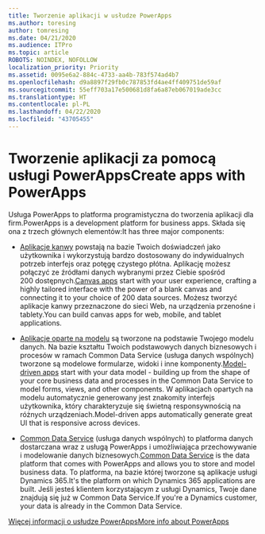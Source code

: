 ```yaml
---
title: Tworzenie aplikacji w usłudze PowerApps
ms.author: toresing
author: tomresing
ms.date: 04/21/2020
ms.audience: ITPro
ms.topic: article
ROBOTS: NOINDEX, NOFOLLOW
localization_priority: Priority
ms.assetid: 0095e6a2-884c-4733-aa4b-783f574ad4b7
ms.openlocfilehash: d9a8897f29fb0c787853fd4ae4ff409751de59af
ms.sourcegitcommit: 55eff703a17e500681d8fa6a87eb067019ade3cc
ms.translationtype: HT
ms.contentlocale: pl-PL
ms.lasthandoff: 04/22/2020
ms.locfileid: "43705455"
---
```

# <a name="create-apps-with-powerapps"></a><span data-ttu-id="e4902-102">Tworzenie aplikacji za pomocą usługi PowerApps</span><span class="sxs-lookup"><span data-stu-id="e4902-102">Create apps with PowerApps</span></span>

<span data-ttu-id="e4902-103">Usługa PowerApps to platforma programistyczna do tworzenia aplikacji dla firm.</span><span class="sxs-lookup"><span data-stu-id="e4902-103">PowerApps is a development platform for business apps.</span></span> <span data-ttu-id="e4902-104">Składa się ona z trzech głównych elementów:</span><span class="sxs-lookup"><span data-stu-id="e4902-104">It has three major components:</span></span> 
  
- <span data-ttu-id="e4902-105">[Aplikacje kanwy](https://go.microsoft.com/fwlink/?linkid=874495) powstają na bazie Twoich doświadczeń jako użytkownika i wykorzystują bardzo dostosowany do indywidualnych potrzeb interfejs oraz potęgę czystego płótna. Aplikację możesz połączyć ze źródłami danych wybranymi przez Ciebie spośród 200 dostępnych.</span><span class="sxs-lookup"><span data-stu-id="e4902-105">[Canvas apps](https://go.microsoft.com/fwlink/?linkid=874495) start with your user experience, crafting a highly tailored interface with the power of a blank canvas and connecting it to your choice of 200 data sources.</span></span> <span data-ttu-id="e4902-106">Możesz tworzyć aplikacje kanwy przeznaczone do sieci Web, na urządzenia przenośne i tablety.</span><span class="sxs-lookup"><span data-stu-id="e4902-106">You can build canvas apps for web, mobile, and tablet applications.</span></span> 
    
- <span data-ttu-id="e4902-107">[Aplikacje oparte na modelu](https://go.microsoft.com/fwlink/?linkid=874496) są tworzone na podstawie Twojego modelu danych. Na bazie kształtu Twoich podstawowych danych biznesowych i procesów w ramach Common Data Service (usługa danych wspólnych) tworzone są modelowe formularze, widoki i inne komponenty.</span><span class="sxs-lookup"><span data-stu-id="e4902-107">[Model-driven apps](https://go.microsoft.com/fwlink/?linkid=874496) start with your data model - building up from the shape of your core business data and processes in the Common Data Service to model forms, views, and other components.</span></span> <span data-ttu-id="e4902-108">W aplikacjach opartych na modelu automatycznie generowany jest znakomity interfejs użytkownika, który charakteryzuje się świetną responsywnością na różnych urządzeniach.</span><span class="sxs-lookup"><span data-stu-id="e4902-108">Model-driven apps automatically generate great UI that is responsive across devices.</span></span> 
    
- <span data-ttu-id="e4902-109">[Common Data Service](https://go.microsoft.com/fwlink/?linkid=874497) (usługa danych wspólnych) to platforma danych dostarczana wraz z usługą PowerApps i umożliwiająca przechowywanie i modelowanie danych biznesowych.</span><span class="sxs-lookup"><span data-stu-id="e4902-109">[Common Data Service](https://go.microsoft.com/fwlink/?linkid=874497) is the data platform that comes with PowerApps and allows you to store and model business data.</span></span> <span data-ttu-id="e4902-110">To platforma, na bazie której tworzone są aplikacje usługi Dynamics 365.</span><span class="sxs-lookup"><span data-stu-id="e4902-110">It's the platform on which Dynamics 365 applications are built.</span></span> <span data-ttu-id="e4902-111">Jeśli jesteś klientem korzystającym z usługi Dynamics, Twoje dane znajdują się już w Common Data Service.</span><span class="sxs-lookup"><span data-stu-id="e4902-111">If you're a Dynamics customer, your data is already in the Common Data Service.</span></span> 
    
[<span data-ttu-id="e4902-112">Więcej informacji o usłudze PowerApps</span><span class="sxs-lookup"><span data-stu-id="e4902-112">More info about PowerApps</span></span>](https://go.microsoft.com/fwlink/?linkid=874498)
  

